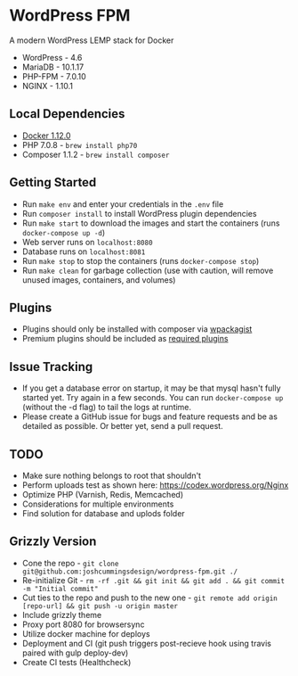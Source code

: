 # WordPress FPM
A modern WordPress LEMP stack for Docker

* WordPress - 4.6
* MariaDB - 10.1.17
* PHP-FPM - 7.0.10
* NGINX - 1.10.1

## Local Dependencies
* [Docker 1.12.0](https://www.docker.com/products/docker)
* PHP 7.0.8 - `brew install php70`
* Composer 1.1.2 - `brew install composer`

## Getting Started
* Run `make env` and enter your credentials in the `.env` file
* Run `composer install` to install WordPress plugin dependencies
* Run `make start` to download the images and start the containers (runs `docker-compose up -d`)
* Web server runs on `localhost:8080`
* Database runs on `localhost:8081`
* Run `make stop` to stop the containers (runs `docker-compose stop`)
* Run `make clean` for garbage collection (use with caution, will remove unused images, containers, and volumes)

## Plugins
* Plugins should only be installed with composer via [wpackagist](https://wpackagist.org/)
* Premium plugins should be included as [required plugins](http://tgmpluginactivation.com/)

## Issue Tracking
* If you get a database error on startup, it may be that mysql hasn't fully started yet. Try again in a few seconds. You can run `docker-compose up` (without the -d flag) to tail the logs at runtime.
* Please create a GitHub issue for bugs and feature requests and be as detailed as possible. Or better yet, send a pull request.

## TODO
* Make sure nothing belongs to root that shouldn't
* Perform uploads test as shown here: https://codex.wordpress.org/Nginx
* Optimize PHP (Varnish, Redis, Memcached)
* Considerations for multiple environments
* Find solution for database and uplods folder

## Grizzly Version
* Cone the repo - `git clone git@github.com:joshcummingsdesign/wordpress-fpm.git ./`
* Re-initialize Git - `rm -rf .git && git init && git add . && git commit -m "Initial commit"`
* Cut ties to the repo and push to the new one - `git remote add origin [repo-url] && git push -u origin master`
* Include grizzly theme
* Proxy port 8080 for browsersync
* Utilize docker machine for deploys
* Deployment and CI (git push triggers post-recieve hook using travis paired with gulp deploy-dev)
* Create CI tests (Healthcheck)

